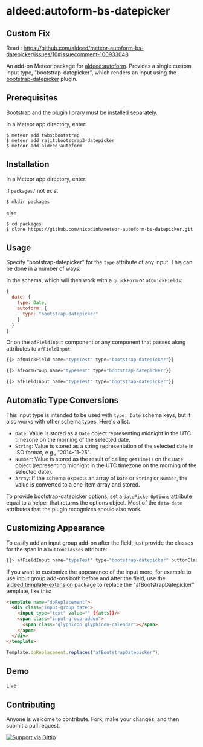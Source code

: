 aldeed:autoform-bs-datepicker
=========================

## Custom Fix
Read : https://github.com/aldeed/meteor-autoform-bs-datepicker/issues/10#issuecomment-100933048

An add-on Meteor package for [aldeed:autoform](https://github.com/aldeed/meteor-autoform). Provides a single custom input type, "bootstrap-datepicker", which renders an input using the [bootstrap-datepicker](http://bootstrap-datepicker.readthedocs.org/en/release/index.html) plugin.

## Prerequisites

Bootstrap and the plugin library must be installed separately.

In a Meteor app directory, enter:

```
$ meteor add twbs:bootstrap
$ meteor add rajit:bootstrap3-datepicker
$ meteor add aldeed:autoform
```

## Installation

In a Meteor app directory, enter:

if `packages/` not exist
```
$ mkdir packages
```
else

```
$ cd packages
$ clone https://github.com/nicodinh/meteor-autoform-bs-datepicker.git
```

## Usage

Specify "bootstrap-datepicker" for the `type` attribute of any input. This can be done in a number of ways:

In the schema, which will then work with a `quickForm` or `afQuickFields`:

```js
{
  date: {
    type: Date,
    autoform: {
      type: "bootstrap-datepicker"
    }
  }
}
```

Or on the `afFieldInput` component or any component that passes along attributes to `afFieldInput`:

```js
{{> afQuickField name="typeTest" type="bootstrap-datepicker"}}

{{> afFormGroup name="typeTest" type="bootstrap-datepicker"}}

{{> afFieldInput name="typeTest" type="bootstrap-datepicker"}}
```

## Automatic Type Conversions

This input type is intended to be used with `type: Date` schema keys, but it also works with other schema types. Here's a list:

* `Date`: Value is stored as a `Date` object representing midnight in the UTC timezone on the morning of the selected date.
* `String`: Value is stored as a string representation of the selected date in ISO format, e.g., "2014-11-25".
* `Number`: Value is stored as the result of calling `getTime()` on the `Date` object (representing midnight in the UTC timezone on the morning of the selected date).
* `Array`: If the schema expects an array of `Date` or `String` or `Number`, the value is converted to a one-item array and stored.

To provide bootstrap-datepicker options, set a `datePickerOptions` attribute equal to a helper that returns the options object. Most of the `data-date` attributes that the plugin recognizes should also work.

## Customizing Appearance

To easily add an input group add-on after the field, just provide the classes for the span in a `buttonClasses` attribute:

```js
{{> afFieldInput name="typeTest" type="bootstrap-datepicker" buttonClasses="glyphicon glyphicon-calendar"}}
```

If you want to customize the appearance of the input more, for example to use input group add-ons both before and after the field, use the [aldeed:template-extension](https://atmospherejs.com/aldeed/template-extension) package to replace the "afBootstrapDatepicker" template, like this:

```html
<template name="dpReplacement">
  <div class='input-group date'>
    <input type="text" value="" {{atts}}/>
    <span class="input-group-addon">
      <span class="glyphicon glyphicon-calendar"></span>
    </span>
  </div>
</template>
```

```js
Template.dpReplacement.replaces("afBootstrapDatepicker");
```

## Demo

[Live](http://autoform.meteor.com/types)

## Contributing

Anyone is welcome to contribute. Fork, make your changes, and then submit a pull request.

[![Support via Gittip](https://rawgithub.com/twolfson/gittip-badge/0.2.0/dist/gittip.png)](https://www.gittip.com/aldeed/)
